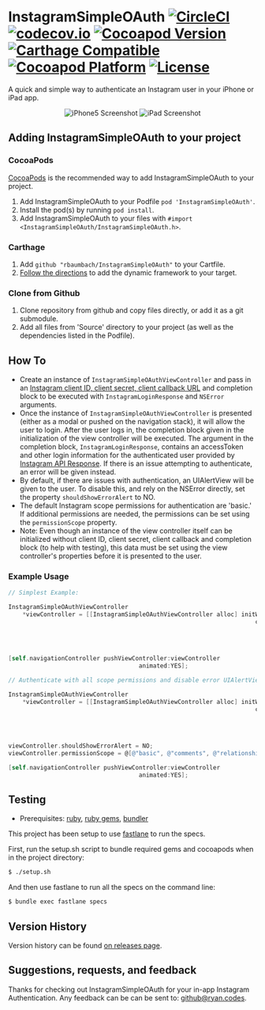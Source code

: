 # InstagramSimpleOAuth [![CircleCI](https://circleci.com/gh/rbaumbach/InstagramSimpleOAuth.svg?style=svg)](https://circleci.com/gh/rbaumbach/InstagramSimpleOAuth) [![codecov.io](https://codecov.io/github/rbaumbach/InstagramSimpleOAuth/coverage.svg?branch=master)](https://codecov.io/github/rbaumbach/InstagramSimpleOAuth?branch=master) [![Cocoapod Version](https://img.shields.io/cocoapods/v/InstagramSimpleOAuth.svg)](http://cocoapods.org/?q=InstagramSimpleOAuth) [![Carthage Compatible](https://img.shields.io/badge/Carthage-compatible-4BC51D.svg?style=flat)](https://github.com/Carthage/Carthage) [![Cocoapod Platform](https://img.shields.io/badge/platform-iOS-blue.svg)](http://cocoapods.org/?q=InstagramSimpleOAuth) [![License](https://img.shields.io/dub/l/vibe-d.svg)](https://github.com/rbaumbach/InstagramSimpleOAuth/blob/master/MIT-LICENSE.txt)

A quick and simple way to authenticate an Instagram user in your iPhone or iPad app.

<p align="center">
   <img src="https://github.com/rbaumbach/InstagramSimpleOAuth/blob/master/iPhone5Screenshot.jpg?raw=true" alt="iPhone5 Screenshot"/>
   <img src="https://github.com/rbaumbach/InstagramSimpleOAuth/blob/master/iPadScreenshot.jpg?raw=true" alt="iPad Screenshot"/>
</p>

## Adding InstagramSimpleOAuth to your project

### CocoaPods

[CocoaPods](http://cocoapods.org) is the recommended way to add InstagramSimpleOAuth to your project.

1.  Add InstagramSimpleOAuth to your Podfile `pod 'InstagramSimpleOAuth'`.
2.  Install the pod(s) by running `pod install`.
3.  Add InstagramSimpleOAuth to your files with `#import <InstagramSimpleOAuth/InstagramSimpleOAuth.h>`.

### Carthage

1. Add `github "rbaumbach/InstagramSimpleOAuth"` to your Cartfile.
2. [Follow the directions](https://github.com/Carthage/Carthage#getting-started) to add the dynamic framework to your target.

### Clone from Github

1.  Clone repository from github and copy files directly, or add it as a git submodule.
2.  Add all files from 'Source' directory to your project (as well as the dependencies listed in the Podfile).

## How To

* Create an instance of `InstagramSimpleOAuthViewController` and pass in an [Instagram client ID, client secret, client callback URL](http://instagram.com/developer/register/#) and completion block to be executed with `InstagramLoginResponse` and `NSError` arguments.
* Once the instance of `InstagramSimpleOAuthViewController` is presented (either as a modal or pushed on the navigation stack), it will allow the user to login.  After the user logs in, the completion block given in the initialization of the view controller will be executed.  The argument in the completion block, `InstagramLoginResponse`, contains an accessToken and other login information for the authenticated user provided by [Instagram API Response](http://instagram.com/developer/authentication/).  If there is an issue attempting to authenticate, an error will be given instead.
* By default, if there are issues with authentication, an UIAlertView will be given to the user.  To disable this, and rely on the NSError directly, set the property `shouldShowErrorAlert` to NO.
* The default Instagram scope permissions for authentication are 'basic.'  If additional permissions are needed, the permissions can be set using the `permissionScope` property.
* Note: Even though an instance of the view controller itself can be initialized without client ID, client secret, client callback and completion block (to help with testing), this data must be set using the view controller's properties before it is presented to the user.

### Example Usage

```objective-c
// Simplest Example:

InstagramSimpleOAuthViewController
    *viewController = [[InstagramSimpleOAuthViewController alloc] initWithClientID:@"123I_am_a_client_id_567890"
                                                                      clientSecret:@"shhhhhh, I'm a secret"
                                                                       callbackURL:[NSURL URLWithString:@"http://your.fancy.site"]
                                                                        completion:^(InstagramLoginResponse *response, NSError *error) {
                                                                            NSLog(@"My Access Token is: %@", response.accessToken);
                                                                        }];
[self.navigationController pushViewController:viewController
                                     animated:YES];

// Authenticate with all scope permissions and disable error UIAlertViews Example:

InstagramSimpleOAuthViewController
    *viewController = [[InstagramSimpleOAuthViewController alloc] initWithClientID:@"clients_r_us"
                                                                      clientSecret:@"shhhhhh, don't tell"
                                                                       callbackURL:[NSURL URLWithString:@"http://your.non.fancy.site"]
                                                                        completion:^(InstagramLoginResponse *response, NSError *error) {
                                                                            NSLog(@"My Username is: %@", response.user.username);
                                                                        }];
viewController.shouldShowErrorAlert = NO;
viewController.permissionScope = @[@"basic", @"comments", @"relationships", @"likes"];

[self.navigationController pushViewController:viewController
                                     animated:YES];
```

## Testing

* Prerequisites: [ruby](https://github.com/sstephenson/rbenv), [ruby gems](https://rubygems.org/pages/download), [bundler](http://bundler.io)

This project has been setup to use [fastlane](https://fastlane.tools) to run the specs.

First, run the setup.sh script to bundle required gems and cocoapods when in the project directory:

```bash
$ ./setup.sh
```

And then use fastlane to run all the specs on the command line:

```bash
$ bundle exec fastlane specs
```

## Version History

Version history can be found [on releases page](https://github.com/rbaumbach/InstagramSimpleOAuth/releases).

## Suggestions, requests, and feedback

Thanks for checking out InstagramSimpleOAuth for your in-app Instagram Authentication.  Any feedback can be can be sent to: github@ryan.codes.
